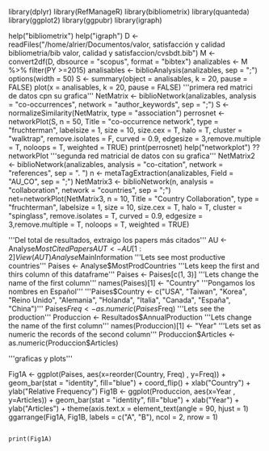 library(dplyr)
library(RefManageR)
library(bibliometrix)
library(quanteda)
library(ggplot2)
library(ggpubr)
library(igraph)

help("bibliometrix")
help("igraph")
D <- readFiles("/home/alrier/Documentos/valor, satisfacción y calidad bibliometria/bib valor, calidad y satisfaccion/cvsbdt.bib")
M <- convert2df(D, dbsource = "scopus", format = "bibtex")
analizables <- M %>% filter(PY >=2015)
analisables <- biblioAnalysis(analizables, sep = ";")
options(width = 50)
S <- summary(object = analisables, k = 20, pause = FALSE)
plot(x = analisables, k = 20, pause = FALSE)
'''primera red matrici de datos cpn su grafica'''
NetMatrix <- biblioNetwork(analizables, analysis = "co-occurrences", network = "author_keywords", sep = ";")
S <- normalizeSimilarity(NetMatrix, type = "association")
perrosnet <- networkPlot(S, n = 50, Title = "co-occurrence network", type = "fruchterman", 
                   labelsize = 1, size = 10, size.cex = T, halo = T, cluster = "walktrap",
                   remove.isolates = F, curved = 0.9, edgesize = 3,remove.multiple = T, noloops = T, weighted = TRUE)
print(perrosnet)
help("networkplot")
??networkPlot
'''segunda red matricial de datos con su grafica'''
NetMatrix2 <- biblioNetwork(analizables, analysis = "co-citation", network = "references", sep = ". ")
n <- metaTagExtraction(analizables, Field = "AU_CO", sep = ";")
NetMatrix3 <- biblioNetwork(n, analysis = "collaboration", network = "countries", sep = ";")
net=networkPlot(NetMatrix3, n = 10, Title = "Country Collaboration", type = "fruchterman", labelsize = 1, size = 10, size.cex = T, halo = T, cluster = "spinglass",
                remove.isolates = T, curved = 0.9, edgesize = 3,remove.multiple = T, noloops = T, weighted = TRUE)


                   
'''Del total de resultados, extraigo los papers más citados'''
AU <- Analyse$MostCitedPapers
AUT <- AU[1:2]
View(AUT)
Analyse$MainInformation
'''Lets see most productive countries'''
Paises <- Analyse$MostProdCountries
'''Lets keep the first and thirs column of this dataframe'''
Paises <- Paises[c(1, 3)]
'''Lets change the name of the first column'''
names(Paises)[1] <- "Country"
'''Pongamos los nombres en Español'''
'''Paises$Country <- c("USA", "Taiwan", "Korea",  "Reino Unido", "Alemania", "Holanda", "Italia", "Canada", "España", "China")'''
Paises$Freq <- as.numeric(Paises$Freq)
'''Lets see the production'''
Produccion <- Resultados$AnnualProduction
'''Lets change the name of the first column'''
names(Produccion)[1] <- "Year"
'''Lets set as numeric the records of the second column'''
Produccion$Articles <- as.numeric(Produccion$Articles)

'''graficas y plots'''

Fig1A <- ggplot(Paises, aes(x=reorder(Country, Freq) , y=Freq)) + geom_bar(stat = "identity", fill="blue") + coord_flip() + xlab("Country") + ylab("Relative Frequency")
Fig1B <- ggplot(Produccion, aes(x=Year , y=Articles)) + geom_bar(stat = "identity", fill="blue") + xlab("Year") + ylab("Articles") + theme(axis.text.x = element_text(angle = 90, hjust = 1)
                                                                                                                                           ggarrange(Fig1A, Fig1B, labels = c("A", "B"), ncol = 2, nrow = 1)
                                                                                                                                           
                                                                                                                                           print(Fig1A)
                                                                                                                                           
